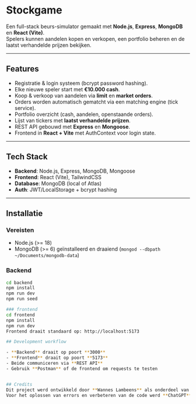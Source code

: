 # Stockgame

Een full-stack beurs-simulator gemaakt met **Node.js**, **Express**, **MongoDB** en **React (Vite)**.  
Spelers kunnen aandelen kopen en verkopen, een portfolio beheren en de laatst verhandelde prijzen bekijken.

---

## Features
- Registratie & login systeem (bcrypt password hashing).
- Elke nieuwe speler start met **€10.000 cash**.
- Koop & verkoop van aandelen via **limit** en **market orders**.
- Orders worden automatisch gematcht via een matching engine (tick service).
- Portfolio overzicht (cash, aandelen, openstaande orders).
- Lijst van tickers met **laatst verhandelde prijzen**.
- REST API gebouwd met **Express** en **Mongoose**.
- Frontend in **React + Vite** met AuthContext voor login state.

---

## Tech Stack
- **Backend**: Node.js, Express, MongoDB, Mongoose
- **Frontend**: React (Vite), TailwindCSS
- **Database**: MongoDB (local of Atlas)
- **Auth**: JWT/LocalStorage + bcrypt hashing

---

## Installatie
### Vereisten
- Node.js (>= 18)
- MongoDB (>= 6) geïnstalleerd en draaiend (`mongod --dbpath ~/Documents/mongodb-data`)

### Backend
```bash
cd backend
npm install
npm run dev
npm run seed

### frontend
cd frontend
npm install
npm run dev
Frontend draait standaard op: http://localhost:5173

## Development workflow

- **Backend** draait op poort **3000**
- **Frontend** draait op poort **5173**
- Beide communiceren via **REST API**
- Gebruik **Postman** of de frontend om requests te testen


## Credits
Dit project werd ontwikkeld door **Wannes Lambeens** als onderdeel van een schoolopdracht (Erasmushogeschool Brussel).  
Voor het oplossen van errors en verbeteren van de code werd **ChatGPT** gebruikt als ondersteunende tool.


